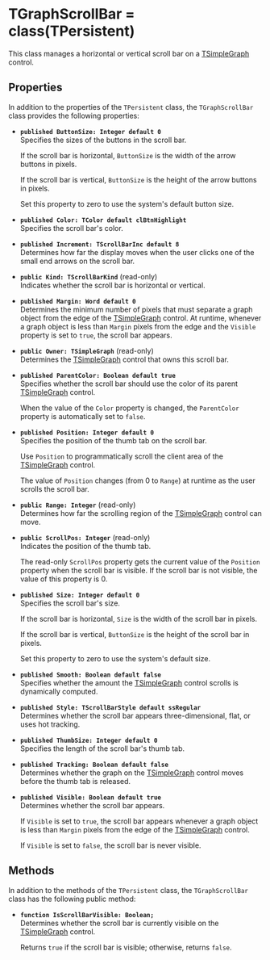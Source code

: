 TGraphScrollBar = class(TPersistent)
====================================
This class manages a horizontal or vertical scroll bar on a [TSimpleGraph](TSimpleGraph.md) control.

Properties
----------
In addition to the properties of the `TPersistent` class, the `TGraphScrollBar` class provides the following properties:

- **`published ButtonSize: Integer default 0`** \
  Specifies the sizes of the buttons in the scroll bar.

  If the scroll bar is horizontal, `ButtonSize` is the width of the arrow buttons in pixels. 

  If the scroll bar is vertical, `ButtonSize` is the height of the arrow buttons in pixels.
  
  Set this property to zero to use the system's default button size.
  
- **`published Color: TColor default clBtnHighlight`** \
  Specifies the scroll bar's color.

- **`published Increment: TScrollBarInc default 8`** \
  Determines how far the display moves when the user clicks one of the small end arrows on the scroll bar.

- **`public Kind: TScrollBarKind`** (read-only) \
  Indicates whether the scroll bar is horizontal or vertical.

- **`published Margin: Word default 0`** \
  Determines the minimum number of pixels that must separate a graph object from the edge of the [TSimpleGraph](TSimpleGraph.md) control. At runtime, whenever a graph object is less than `Margin` pixels from the edge and the `Visible` property is set to `true`, the scroll bar appears.

- **`public Owner: TSimpleGraph`** (read-only) \
  Determines the [TSimpleGraph](TSimpleGraph.md) control that owns this scroll bar.

- **`published ParentColor: Boolean default true`** \
  Specifies whether the scroll bar should use the color of its parent [TSimpleGraph](TSimpleGraph.md) control.

  When the value of the `Color` property is changed, the `ParentColor` property is automatically set to `false`.

- **`published Position: Integer default 0`** \
  Specifies the position of the thumb tab on the scroll bar.

  Use `Position` to programmatically scroll the client area of the [TSimpleGraph](TSimpleGraph.md) control. 
  
  The value of `Position` changes (from 0 to `Range`) at runtime as the user scrolls the scroll bar.

- **`public Range: Integer`** (read-only) \
  Determines how far the scrolling region of the [TSimpleGraph](TSimpleGraph.md) control can move.

- **`public ScrollPos: Integer`** (read-only) \
  Indicates the position of the thumb tab.

  The read-only `ScrollPos` property gets the current value of the `Position` property when the scroll bar is visible. If the scroll bar is not visible, the value of this property is 0.

- **`published Size: Integer default 0`** \
  Specifies the scroll bar's size.

  If the scroll bar is horizontal, `Size` is the width of the scroll bar in pixels.

  If the scroll bar is vertical, `ButtonSize` is the height of the scroll bar in pixels.
  
  Set this property to zero to use the system's default size.

- **`published Smooth: Boolean default false`** \
  Specifies whether the amount the [TSimpleGraph](TSimpleGraph.md) control scrolls is dynamically computed.

- **`published Style: TScrollBarStyle default ssRegular`** \
  Determines whether the scroll bar appears three-dimensional, flat, or uses hot tracking.

- **`published ThumbSize: Integer default 0`** \
  Specifies the length of the scroll bar's thumb tab.

- **`published Tracking: Boolean default false`** \
  Determines whether the graph on the [TSimpleGraph](TSimpleGraph.md) control moves before the thumb tab is released.

- **`published Visible: Boolean default true`** \
  Determines whether the scroll bar appears.

  If `Visible` is set to `true`, the scroll bar appears whenever a graph object is less than `Margin` pixels from the edge of the [TSimpleGraph](TSimpleGraph.md) control. 
  
  If `Visible` is set to `false`, the scroll bar is never visible.

Methods
-------
In addition to the methods of the `TPersistent` class, the `TGraphScrollBar` class has the following public method:

- **`function IsScrollBarVisible: Boolean;`** \
  Determines whether the scroll bar is currently visible on the [TSimpleGraph](TSimpleGraph.md) control.

  Returns `true` if the scroll bar is visible; otherwise, returns `false`.